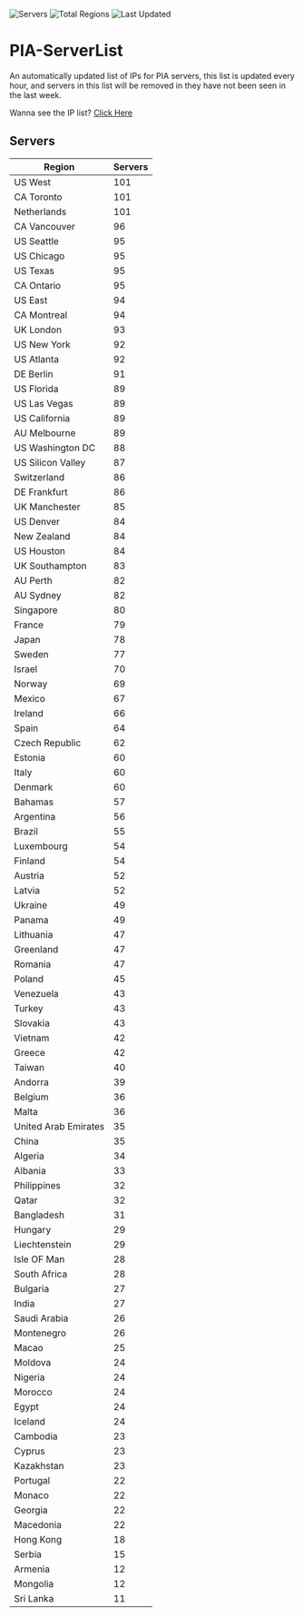 ![Servers](https://img.shields.io/badge/Servers-5,364-darkgreen)
![Total Regions](https://img.shields.io/badge/Total_Regions-97-darkgreen)
![Last Updated](https://img.shields.io/badge/Last_Updated-April_27_2024_22:01_EDT-darkgreen)

# PIA-ServerList
An automatically updated list of IPs for PIA servers, this list is updated every hour, and servers in this list will be removed in they have not been seen in the last week.

Wanna see the IP list? [Click Here](./context.json)

## Servers
| Region               | Servers |
|----------------------|---------|
| US West | 101 |
| CA Toronto | 101 |
| Netherlands | 101 |
| CA Vancouver | 96 |
| US Seattle | 95 |
| US Chicago | 95 |
| US Texas | 95 |
| CA Ontario | 95 |
| US East | 94 |
| CA Montreal | 94 |
| UK London | 93 |
| US New York | 92 |
| US Atlanta | 92 |
| DE Berlin | 91 |
| US Florida | 89 |
| US Las Vegas | 89 |
| US California | 89 |
| AU Melbourne | 89 |
| US Washington DC | 88 |
| US Silicon Valley | 87 |
| Switzerland | 86 |
| DE Frankfurt | 86 |
| UK Manchester | 85 |
| US Denver | 84 |
| New Zealand | 84 |
| US Houston | 84 |
| UK Southampton | 83 |
| AU Perth | 82 |
| AU Sydney | 82 |
| Singapore | 80 |
| France | 79 |
| Japan | 78 |
| Sweden | 77 |
| Israel | 70 |
| Norway | 69 |
| Mexico | 67 |
| Ireland | 66 |
| Spain | 64 |
| Czech Republic | 62 |
| Estonia | 60 |
| Italy | 60 |
| Denmark | 60 |
| Bahamas | 57 |
| Argentina | 56 |
| Brazil | 55 |
| Luxembourg | 54 |
| Finland | 54 |
| Austria | 52 |
| Latvia | 52 |
| Ukraine | 49 |
| Panama | 49 |
| Lithuania | 47 |
| Greenland | 47 |
| Romania | 47 |
| Poland | 45 |
| Venezuela | 43 |
| Turkey | 43 |
| Slovakia | 43 |
| Vietnam | 42 |
| Greece | 42 |
| Taiwan | 40 |
| Andorra | 39 |
| Belgium | 36 |
| Malta | 36 |
| United Arab Emirates | 35 |
| China | 35 |
| Algeria | 34 |
| Albania | 33 |
| Philippines | 32 |
| Qatar | 32 |
| Bangladesh | 31 |
| Hungary | 29 |
| Liechtenstein | 29 |
| Isle OF Man | 28 |
| South Africa | 28 |
| Bulgaria | 27 |
| India | 27 |
| Saudi Arabia | 26 |
| Montenegro | 26 |
| Macao | 25 |
| Moldova | 24 |
| Nigeria | 24 |
| Morocco | 24 |
| Egypt | 24 |
| Iceland | 24 |
| Cambodia | 23 |
| Cyprus | 23 |
| Kazakhstan | 23 |
| Portugal | 22 |
| Monaco | 22 |
| Georgia | 22 |
| Macedonia | 22 |
| Hong Kong | 18 |
| Serbia | 15 |
| Armenia | 12 |
| Mongolia | 12 |
| Sri Lanka | 11 |